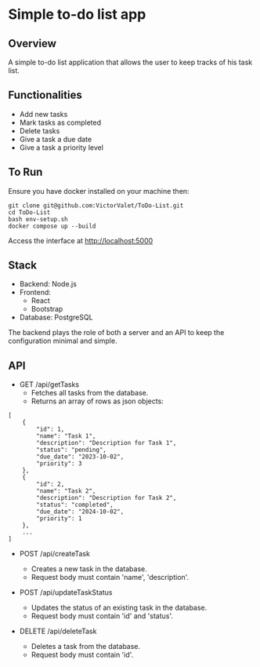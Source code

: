 # Simple to-do list app

## Overview
A simple to-do list application that allows the user to keep tracks of his task list.

## Functionalities
- Add new tasks
- Mark tasks as completed
- Delete tasks
- Give a task a due date
- Give a task a priority level

## To Run
Ensure you have docker installed on your machine then:
```
git clone git@github.com:VictorValet/ToDo-List.git
cd ToDo-List
bash env-setup.sh
docker compose up --build
```
Access the interface at [http://localhost:5000](http://localhost:5000) 

## Stack
- Backend: Node.js
- Frontend:
  * React
  * Bootstrap
- Database: PostgreSQL

The backend plays the role of both a server and an API to keep the configuration minimal and simple.

## API
* GET /api/getTasks
    - Fetches all tasks from the database.
    - Returns an array of rows as json objects:
```
[
    {
        "id": 1,
        "name": "Task 1",
        "description": "Description for Task 1",
        "status": "pending",
		"due_date": "2023-10-02",
		"priority": 3
    },
    {
        "id": 2,
        "name": "Task 2",
        "description": "Description for Task 2",
        "status": "completed",
		"due_date": "2024-10-02",
		"priority": 1
    },
    ...
]
```

* POST /api/createTask
    - Creates a new task in the database.
    - Request body must contain 'name', 'description'.

* POST /api/updateTaskStatus
    - Updates the status of an existing task in the database.
    - Request body must contain 'id' and 'status'.

* DELETE /api/deleteTask
    - Deletes a task from the database.
    - Request body must contain 'id'.
